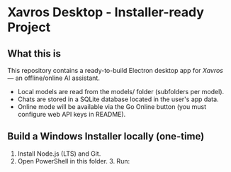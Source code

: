 # Xavros Desktop - Installer-ready Project

## What this is
This repository contains a ready-to-build Electron desktop app for *Xavros* — an offline/online AI assistant.
- Local models are read from the models/ folder (subfolders per model).
- Chats are stored in a SQLite database located in the user's app data.
- Online mode will be available via the Go Online button (you must configure web API keys in README).

## Build a Windows Installer locally (one-time)
1. Install Node.js (LTS) and Git.
2. Open PowerShell in this folder.
3. Run:
